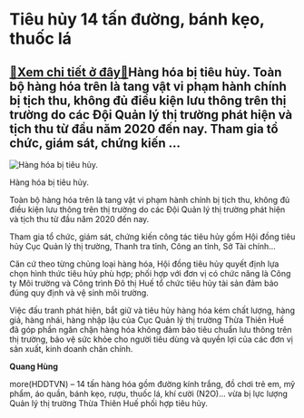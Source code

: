 Tiêu hủy 14 tấn đường, bánh kẹo, thuốc lá
=========================================

[:gift:Xem chi tiết ở đây:gift:](https://hddtvn.com/tieu-huy-14-tan-duong-banh-keo-thuoc-la/)Hàng hóa bị tiêu hủy. Toàn bộ hàng hóa trên là tang vật vi phạm hành chính bị tịch thu, không đủ điều kiện lưu thông trên thị trường do các Đội Quản lý thị trường phát hiện và tịch thu từ đầu năm 2020 đến nay. Tham gia tổ chức, giám sát, chứng kiến …
----------------------------------------------------------------------------------------------------------------------------------------------------------------------------------------------------------------------------------------------------------





![Hàng hóa bị tiêu hủy.](https://hddtvn.com/wp-content/uploads/2021/01/0757_caf55423b19c40c2198d.jpg "Hàng hóa bị tiêu hủy.")


Hàng hóa bị tiêu hủy.



Toàn bộ hàng hóa trên là tang vật vi phạm hành chính bị tịch thu, không đủ điều kiện lưu thông trên thị trường do các Đội Quản lý thị trường phát hiện và tịch thu từ đầu năm 2020 đến nay.


Tham gia tổ chức, giám sát, chứng kiến công tác tiêu hủy gồm Hội đồng tiêu hủy Cục Quản lý thị trường, Thanh tra tỉnh, Công an tỉnh, Sở Tài chính…


Căn cứ theo từng chủng loại hàng hóa, Hội đồng tiêu hủy quyết định lựa chọn hình thức tiêu hủy phù hợp; phối hợp với đơn vị có chức năng là Công ty Môi trường và Công trình Đô thị Huế tổ chức tiêu hủy tài sản đảm bảo đúng quy định và vệ sinh môi trường.


Việc đấu tranh phát hiện, bắt giữ và tiêu hủy hàng hóa kém chất lượng, hàng giả, hàng nhái, hàng nhập lậu của Cục Quản lý thị trường Thừa Thiên Huế đã góp phần ngăn chặn hàng hóa không đảm bảo tiêu chuẩn lưu thông trên thị trường, bảo vệ sức khỏe cho người tiêu dùng và quyền lợi của các đơn vị sản xuất, kinh doanh chân chính.




**Quang Hùng**



more(HDDTVN) – 14 tấn hàng hóa gồm đường kính trắng, đồ chơi trẻ em, mỹ phẩm, áo quần, bánh kẹo, rượu, thuốc lá, khí cười (N2O)… vừa bị lực lượng Quản lý thị trường Thừa Thiên Huế phối hợp tiêu hủy.

